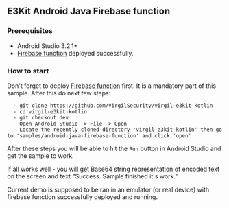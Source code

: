 ## E3Kit Android Java Firebase function

### Prerequisites
  - Android Studio 3.2.1+
  - [Firebase function](https://github.com/VirgilSecurity/virgil-e3kit-firebase-func) deployed successfully.

### How to start
Don't forget to deploy [Firebase function](https://github.com/VirgilSecurity/virgil-e3kit-firebase-func) first. It is a mandatory part of this sample. After this do next few steps:

```
  - git clone https://github.com/VirgilSecurity/virgil-e3kit-kotlin
  - cd virgil-e3kit-kotlin
  - git checkout dev
  - Open Android Studio -> File -> Open
  - Locate the recently cloned directory 'virgil-e3kit-kotlin' then go to 'samples/android-java-firebase-function' and click 'open'
```

After these steps you will be able to hit the `Run` button in Android Studio and get the sample to work.

If all works well - you will get Base64 string representation of encoded text on the screen and text "Success. Sample finished it's work.".

Current demo is supposed to be ran in an emulator (or real device) with firebase function successfully deployed and running.
